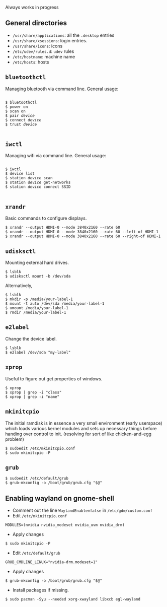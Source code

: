 Always works in progress

## General directories
* `/usr/share/applications`: all the `.desktop` entries
* `/usr/share/xsessions`: login entries.
* `/usr/share/icons`: icons
* `/etc/udev/rules.d`: `udev` rules
* `/etc/hostname`: machine name
* `/etc/hosts`: hosts

## `bluetoothctl`
Managing bluetooth via command line.
General usage:
<pre>
<code>
$ bluetoothctl
$ power on
$ scan on
$ pair <em>device</em>
$ connect <em>device</em>
$ trust <em>device</em>
</code>
</pre>

## `iwctl`
Managing wifi via command line.
General usage:
<pre>
<code>
$ iwctl
$ device list
$ station <em>device</em> scan
$ station <em>device</em> get-networks
$ station <em>device</em> connect SSID
</code>
</pre>

## `xrandr`
Basic commands to configure displays.
```shell
$ xrandr --output HDMI-0 --mode 3840x2160 --rate 60
$ xrandr --output HDMI-0 --mode 3840x2160 --rate 60 --left-of HDMI-1
$ xrandr --output HDMI-0 --mode 3840x2160 --rate 60 --right-of HDMI-1
```

## `udisksctl`
Mounting external hard drives.
```shell
$ lsblk
$ udisksctl mount -b /dev/sda
```
Alternatively,
```shell
$ lsblk
$ mkdir -p /media/your-label-1
$ mount -t auto /dev/sda /media/your-label-1
$ umount /media/your-label-1
$ rmdir /media/your-label-1
```

## `e2label`
Change the device label.
```shell
$ lsblk
$ e2label /dev/sda "my-label"
```

## `xprop`
Useful to figure out get properties of windows.
```shell
$ xprop
$ xprop | grep -i "class"
$ xprop | grep -i "name"
```

## `mkinitcpio`
The initial ramdisk is in essence a very small environment (early userspace) which loads various kernel modules and sets up necessary things before handing over control to init.
(resolving for sort of like chicken-and-egg problem)
```shell
$ sudoedit /etc/mkinitcpio.conf
$ sudo mkinitcpio -P
```

## `grub`
```shell
$ sudoedit /etc/default/grub
$ grub-mkconfig -o /boot/grub/grub.cfg "$@"
```

## Enabling wayland on gnome-shell
* Comment out the line `WaylandEnable=false` in `/etc/gdm/custom.conf` 
* Edit `/etc/mkinitcpio.conf`
```
MODULES=(nvidia nvidia_modeset nvidia_uvm nvidia_drm)
```
* Apply changes
```
$ sudo mkinitcpio -P
```
* Edit `/etc/default/grub`
```
GRUB_CMDLINE_LINUX="nvidia-drm.modeset=1"
```
* Apply changes
```
$ grub-mkconfig -o /boot/grub/grub.cfg "$@"
```
* Install packages if missing.
```shell
$ sudo pacman -Syu --needed xorg-xwayland libxcb egl-wayland
```

